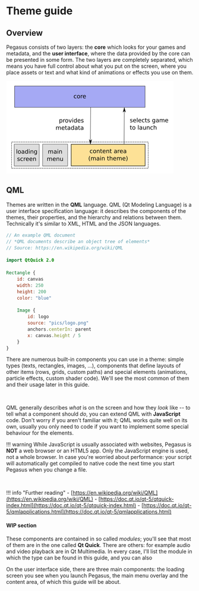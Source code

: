 # Theme guide

## Overview

Pegasus consists of two layers: the **core** which looks for your games and metadata, and the **user interface**, where the data provided by the core can be presented in some form. The two layers are completely separated, which means you have full control about what you put on the screen, where you place assets or text and what kind of animations or effects you use on them.

![program structure](img/structure.png)

## QML

Themes are written in the **QML** language. QML (Qt Modeling Language) is a user interface specification language: it describes the components of the themes, their properties, and the hierarchy and relations between them. Technically it's similar to XML, HTML and the JSON languages.

```qml
// An example QML document
// *QML documents describe an object tree of elements*
// Source: https://en.wikipedia.org/wiki/QML

import QtQuick 2.0

Rectangle {
    id: canvas
    width: 250
    height: 200
    color: "blue"

    Image {
        id: logo
        source: "pics/logo.png"
        anchors.centerIn: parent
        x: canvas.height / 5
    }
}
```

There are numerous built-in components you can use in a theme: simple types (texts, rectangles, images, ...), components that define layouts of other items (rows, grids, custom paths) and special elements (animations, particle effects, custom shader code). We'll see the most common of them and their usage later in this guide.

&nbsp;

QML generally describes *what* is on the screen and how they *look* like -- to tell what a component should *do*, you can extend QML with **JavaScript** code. Don't worry if you aren't familiar with it; QML works quite well on its own, usually you only need to code if you want to implement some special behaviour for the elements.

!!! warning
    While JavaScript is usually associated with websites, Pegasus is **NOT** a web browser or an HTML5 app. Only the JavaScript engine is used, not a whole browser. In case you're worried about performance: your script will automatically get compiled to native code the next time you start Pegasus when you change a file.

&nbsp;

!!! info "Further reading"
    - [https://en.wikipedia.org/wiki/QML](https://en.wikipedia.org/wiki/QML)
    - [https://doc.qt.io/qt-5/qtquick-index.html](https://doc.qt.io/qt-5/qtquick-index.html)
    - [https://doc.qt.io/qt-5/qmlapplications.html](https://doc.qt.io/qt-5/qmlapplications.html)


#### WIP section

These components are contained in so called *modules*; you'll see that most of them are in the one called **Qt Quick**. There are others: for example audio and video playback are in Qt Multimedia. In every case, I'll list the module in which the type can be found in this guide, and you can also

On the user interface side, there are three main components: the loading screen you see when you launch Pegasus, the main menu overlay and the content area, of which this guide will be about.
